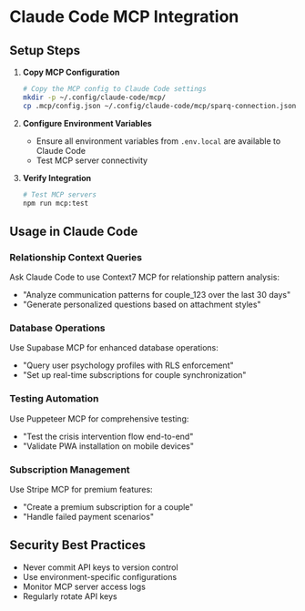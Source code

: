 # Claude Code MCP Integration

## Setup Steps

1. **Copy MCP Configuration**
   ```bash
   # Copy the MCP config to Claude Code settings
   mkdir -p ~/.config/claude-code/mcp/
   cp .mcp/config.json ~/.config/claude-code/mcp/sparq-connection.json
   ```

2. **Configure Environment Variables**
   - Ensure all environment variables from `.env.local` are available to Claude Code
   - Test MCP server connectivity

3. **Verify Integration**
   ```bash
   # Test MCP servers
   npm run mcp:test
   ```

## Usage in Claude Code

### Relationship Context Queries
Ask Claude Code to use Context7 MCP for relationship pattern analysis:
- "Analyze communication patterns for couple_123 over the last 30 days"
- "Generate personalized questions based on attachment styles"

### Database Operations  
Use Supabase MCP for enhanced database operations:
- "Query user psychology profiles with RLS enforcement"
- "Set up real-time subscriptions for couple synchronization"

### Testing Automation
Use Puppeteer MCP for comprehensive testing:
- "Test the crisis intervention flow end-to-end"
- "Validate PWA installation on mobile devices"

### Subscription Management
Use Stripe MCP for premium features:
- "Create a premium subscription for a couple"
- "Handle failed payment scenarios"

## Security Best Practices

- Never commit API keys to version control
- Use environment-specific configurations
- Monitor MCP server access logs
- Regularly rotate API keys
